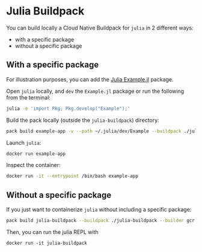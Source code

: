 # Julia Buildpack

You can build locally a Cloud Native Buildpack for `julia` in 2 different ways:

- with a specific package
- without a specific package

## With a specific package

For illustration purposes, you can add the [Julia Example.jl](https://github.com/JuliaLang/Example.jl) package.

Open `julia` locally, and `dev` the `Example.jl` package or run the following from the terminal:

```bash
julia -e 'import Pkg; Pkg.develop("Example");'
```

Build the pack locally (outside the `julia-buildpack`) directory:

```bash
pack build example-app -v --path ~/.julia/dev/Example --buildpack ./julia-buildpack --builder gcr.io/buildpacks/builder:v1
```

Launch `julia`:
```bash
docker run example-app
```

Inspect the container:
```bash
docker run -it --entrypoint /bin/bash example-app
```

## Without a specific package

If you just want to containerize `julia` without including a specific package:

```bash
pack build julia-buildpack --buildpack ./julia-buildpack --builder gcr.io/buildpacks/builder:v1
```

Then, you can run the julia REPL with
```
docker run -it julia-buildpack
```

